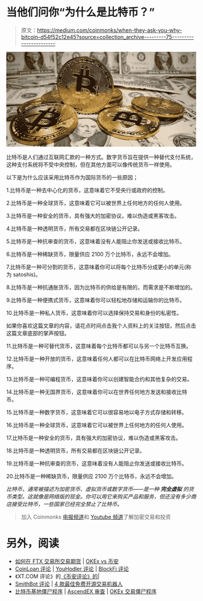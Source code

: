 # 当他们问你“为什么是比特币？”

> 原文：<https://medium.com/coinmonks/when-they-ask-you-why-bitcoin-d54f52c12e45?source=collection_archive---------75----------------------->

![](img/eb4055be705bc4b6b00cf36dc82e5842.png)

比特币是人们通过互联网汇款的一种方式。数字货币旨在提供一种替代支付系统，这种支付系统将不受中央控制，但在其他方面可以像传统货币一样使用。

以下是为什么应该采用比特币作为国际货币的一些原因；

1.比特币是一种去中心化的货币，这意味着它不受央行或政府的控制。

2.比特币是一种全球货币，这意味着它可以被世界上任何地方的任何人使用。

3.比特币是一种安全的货币，具有强大的加密协议，难以伪造或黑客攻击。

4.比特币是一种透明货币，所有交易都在区块链公开记录。

5.比特币是一种抗审查的货币，这意味着没有人能阻止你发送或接收比特币。

6.比特币是一种稀缺货币，限量供应 2100 万个比特币，永远不会增加。

7.比特币是一种可分割的货币，这意味着你可以将每个比特币分成更小的单元(称为 satoshis)。

8.比特币是一种抗通胀货币，因为比特币的供给是有限的，而需求是不断增加的。

9.比特币是一种便携式货币，这意味着你可以轻松地存储和运输你的比特币。

10.比特币是一种私人货币，这意味着你可以选择保持交易和身份的私密性。

如果你喜欢这篇文章的内容，请花点时间点击我个人资料上的关注按钮，然后点击这篇文章底部的掌声按钮。

11.比特币是一种可替代货币，这意味着每个比特币都可以与另一个比特币互换。

12.比特币是一种开放的货币，这意味着任何人都可以在比特币网络上开发应用程序。

13.比特币是一种可编程货币，这意味着你可以创建智能合约和其他复杂的交易。

14.比特币是一种无国界货币，这意味着你可以在世界任何地方发送和接收比特币。

15.比特币是一种数字货币，这意味着它可以很容易地以电子方式存储和转移。

16.比特币是一种全球货币，这意味着它可以被世界上任何地方的任何人使用。

17.比特币是一种安全的货币，具有强大的加密协议，难以伪造或黑客攻击。

18.比特币是一种透明货币，所有交易都在区块链公开记录。

19.比特币是一种抗审查的货币，这意味着没有人能阻止你发送或接收比特币。

20.比特币是一种稀缺货币，限量供应 2100 万个比特币，永远不会增加。

*比特币，通常被描述为加密货币、虚拟货币或数字货币——是一种* ***完全虚拟*** *的货币类型。这就像是网络版的现金。你可以用它来购买产品和服务，但还没有多少商店接受比特币，一些国家已经完全禁止了比特币。*

> 加入 Coinmonks [电报频道](https://t.me/coincodecap)和 [Youtube 频道](https://www.youtube.com/c/coinmonks/videos)了解加密交易和投资

# 另外，阅读

*   [如何在 FTX 交易所交易期货](https://coincodecap.com/ftx-futures-trading) | [OKEx vs 币安](https://coincodecap.com/okex-vs-binance)
*   [CoinLoan 评论](https://coincodecap.com/coinloan-review) | [YouHodler 评论](/coinmonks/youhodler-4-easy-ways-to-make-money-98969b9689f2) | [BlockFi 评论](https://coincodecap.com/blockfi-review)
*   《XT.COM 评论》的[《币安评论》的](https://coincodecap.com/profittradingapp-for-binance)|
*   [SmithBot 评论](https://coincodecap.com/smithbot-review) | [4 款最佳免费开源交易机器人](https://coincodecap.com/free-open-source-trading-bots)
*   [比特币基地僵尸程序](/coinmonks/coinbase-bots-ac6359e897f3) | [AscendEX 审查](/coinmonks/ascendex-review-53e829cf75fa) | [OKEx 交易僵尸程序](/coinmonks/okex-trading-bots-234920f61e60)